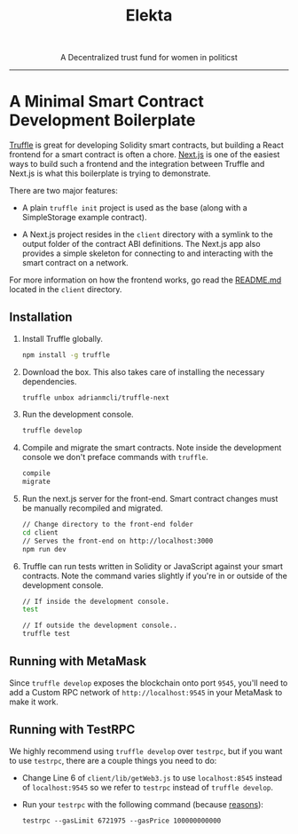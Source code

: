 <h1 align="center">Elekta </h1> <br>

<p align="center">A Decentralized trust fund for women in politicst</p>

---

# A Minimal Smart Contract Development Boilerplate

[Truffle](https://github.com/trufflesuite/truffle) is great for developing Solidity smart contracts, but building a React frontend for a smart contract is often a chore. [Next.js](https://github.com/zeit/next.js) is one of the easiest ways to build such a frontend and the integration between Truffle and Next.js is what this boilerplate is trying to demonstrate.

There are two major features:

- A plain `truffle init` project is used as the base (along with a SimpleStorage example contract).

- A Next.js project resides in the `client` directory with a symlink to the output folder of the contract ABI definitions. The Next.js app also provides a simple skeleton for connecting to and interacting with the smart contract on a network.

For more information on how the frontend works, go read the [README.md](https://github.com/adrianmcli/truffle-next/blob/master/client/README.md) located in the `client` directory.

## Installation

1. Install Truffle globally.
    ```bash
    npm install -g truffle
    ```

2. Download the box. This also takes care of installing the necessary dependencies.
    ```bash
    truffle unbox adrianmcli/truffle-next
    ```

3. Run the development console.
    ```bash
    truffle develop
    ```

4. Compile and migrate the smart contracts. Note inside the development console we don't preface commands with `truffle`.
    ```bash
    compile
    migrate
    ```

5. Run the next.js server for the front-end. Smart contract changes must be manually recompiled and migrated.
    ```bash
    // Change directory to the front-end folder
    cd client
    // Serves the front-end on http://localhost:3000
    npm run dev
    ```

6. Truffle can run tests written in Solidity or JavaScript against your smart contracts. Note the command varies slightly if you're in or outside of the development console.
    ```bash
    // If inside the development console.
    test

    // If outside the development console..
    truffle test
    ```

## Running with MetaMask

Since `truffle develop` exposes the blockchain onto port `9545`, you'll need to add a Custom RPC network of `http://localhost:9545` in your MetaMask to make it work.

## Running with TestRPC

We highly recommend using `truffle develop` over `testrpc`, but if you want to use `testrpc`, there are a couple things you need to do:

- Change Line 6 of `client/lib/getWeb3.js` to use `localhost:8545` instead of `localhost:9545` so we refer to `testrpc` instead of `truffle develop`.
- Run your `testrpc` with the following command (because [reasons](https://github.com/trufflesuite/truffle/issues/660#issuecomment-343066784)):

   ```
   testrpc --gasLimit 6721975 --gasPrice 100000000000
   ```
